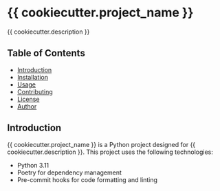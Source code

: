 # {{ cookiecutter.project_name }}

{{ cookiecutter.description }}

## Table of Contents

- [Introduction](#introduction)
- [Installation](#installation)
- [Usage](#usage)
- [Contributing](#contributing)
- [License](#license)
- [Author](#author)

## Introduction

{{ cookiecutter.project_name }} is a Python project designed for {{ cookiecutter.description }}. This project uses the following technologies:

- Python 3.11
- Poetry for dependency management
- Pre-commit hooks for code formatting and linting
